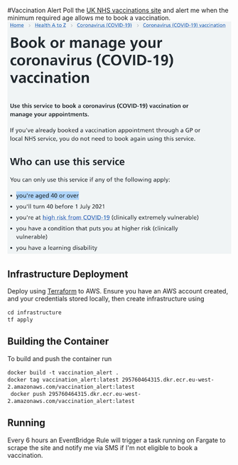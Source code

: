 #Vaccination Alert
Poll the [UK NHS vaccinations site](https://www.nhs.uk/conditions/coronavirus-covid-19/coronavirus-vaccination/book-coronavirus-vaccination/") and alert me when the minimum required age allows me to book a vaccination.
![NHS vaccination site](https://github.com/memsb/vaccine_alert/blob/main/docs/nhs_site.png?raw=true  "NHS vaccination site")

## Infrastructure Deployment
Deploy using [Terraform](https://registry.terraform.io/) to AWS. Ensure you have an AWS account created, and your credentials stored locally, then create infrastructure using
```commandline
cd infrastructure
tf apply
```

## Building the Container
To build and push the container run
```commandline
docker build -t vaccination_alert .
docker tag vaccination_alert:latest 295760464315.dkr.ecr.eu-west-2.amazonaws.com/vaccination_alert:latest
 docker push 295760464315.dkr.ecr.eu-west-2.amazonaws.com/vaccination_alert:latest
```

## Running
Every 6 hours an EventBridge Rule will trigger a task running on Fargate to scrape the site and notify me via SMS if I'm not eligible to book a vaccination.